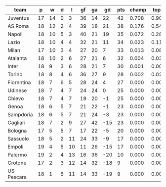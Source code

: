 |    team    | p  | w  | d | l  | gf | ga | gd  | pts | champ | top2  | top3  | top4  |  5-7  | bot4  | bot3  | bot2  |
|------------|----|----|---|----|----|----|-----|-----|-------|-------|-------|-------|-------|-------|-------|-------|
| Juventus   | 17 | 14 | 0 |  3 | 36 | 14 |  22 |  42 | 0.708 | 0.900 | 0.963 | 0.987 | 0.013 | 0.000 | 0.000 | 0.000|
| AS Roma    | 18 | 12 | 2 |  4 | 39 | 18 |  21 |  38 | 0.176 | 0.546 | 0.761 | 0.881 | 0.108 | 0.000 | 0.000 | 0.000|
| Napoli     | 18 | 10 | 5 |  3 | 40 | 21 |  19 |  35 | 0.072 | 0.289 | 0.555 | 0.744 | 0.222 | 0.000 | 0.000 | 0.000|
| Lazio      | 18 | 10 | 4 |  4 | 32 | 21 |  11 |  34 | 0.023 | 0.119 | 0.292 | 0.501 | 0.395 | 0.000 | 0.000 | 0.000|
| Milan      | 17 | 10 | 3 |  4 | 27 | 20 |   7 |  33 | 0.013 | 0.081 | 0.204 | 0.369 | 0.451 | 0.000 | 0.000 | 0.000|
| Atalanta   | 18 | 10 | 2 |  6 | 27 | 21 |   6 |  32 | 0.004 | 0.036 | 0.106 | 0.223 | 0.493 | 0.000 | 0.000 | 0.000|
| Inter      | 18 |  9 | 3 |  6 | 28 | 21 |   7 |  30 | 0.001 | 0.007 | 0.027 | 0.071 | 0.315 | 0.000 | 0.000 | 0.000|
| Torino     | 18 |  8 | 4 |  6 | 36 | 27 |   9 |  28 | 0.002 | 0.021 | 0.075 | 0.171 | 0.454 | 0.000 | 0.000 | 0.000|
| Fiorentina | 18 |  7 | 6 |  5 | 28 | 24 |   4 |  27 | 0.000 | 0.002 | 0.010 | 0.029 | 0.213 | 0.002 | 0.000 | 0.000|
| Udinese    | 18 |  7 | 4 |  7 | 24 | 24 |   0 |  25 | 0.000 | 0.000 | 0.002 | 0.007 | 0.096 | 0.010 | 0.002 | 0.000|
| Chievo     | 18 |  7 | 4 |  7 | 19 | 20 |  -1 |  25 | 0.000 | 0.001 | 0.003 | 0.010 | 0.110 | 0.009 | 0.001 | 0.000|
| Genoa      | 18 |  6 | 5 |  7 | 21 | 22 |  -1 |  23 | 0.000 | 0.000 | 0.001 | 0.003 | 0.049 | 0.025 | 0.006 | 0.001|
| Sampdoria  | 18 |  6 | 5 |  7 | 21 | 24 |  -3 |  23 | 0.000 | 0.000 | 0.001 | 0.004 | 0.048 | 0.025 | 0.004 | 0.001|
| Cagliari   | 18 |  7 | 2 |  9 | 27 | 42 | -15 |  23 | 0.000 | 0.000 | 0.000 | 0.001 | 0.011 | 0.113 | 0.032 | 0.008|
| Bologna    | 17 |  5 | 5 |  7 | 17 | 22 |  -5 |  20 | 0.000 | 0.000 | 0.000 | 0.001 | 0.022 | 0.079 | 0.023 | 0.005|
| Sassuolo   | 18 |  5 | 2 | 11 | 24 | 33 |  -9 |  17 | 0.000 | 0.000 | 0.000 | 0.000 | 0.002 | 0.272 | 0.099 | 0.034|
| Empoli     | 19 |  4 | 5 | 10 | 11 | 26 | -15 |  17 | 0.000 | 0.000 | 0.000 | 0.000 | 0.000 | 0.631 | 0.312 | 0.127|
| Palermo    | 19 |  2 | 4 | 13 | 16 | 36 | -20 |  10 | 0.000 | 0.000 | 0.000 | 0.000 | 0.000 | 0.950 | 0.850 | 0.617|
| Crotone    | 17 |  2 | 3 | 12 | 14 | 32 | -18 |   9 | 0.000 | 0.000 | 0.000 | 0.000 | 0.000 | 0.935 | 0.817 | 0.577|
| US Pescara | 18 |  1 | 6 | 11 | 14 | 33 | -19 |   9 | 0.000 | 0.000 | 0.000 | 0.000 | 0.000 | 0.950 | 0.854 | 0.632|

